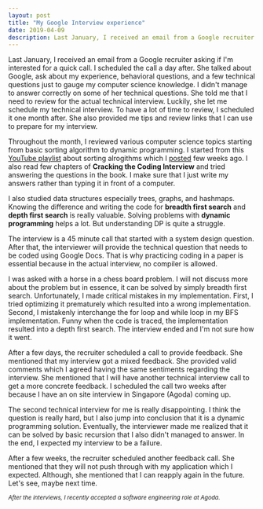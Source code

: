 ```yaml
---
layout: post
title: "My Google Interview experience"
date: 2019-04-09
description: Last January, I received an email from a Google recruiter asking if I'm interested for a quick call. I scheduled the call a day after. She talked about Google, ask about my experience, behavioral questions, and a few technical questions just to gauge my computer science knowledge.
---
```


Last January, I received an email from a Google recruiter asking if I'm interested for a quick call. I scheduled the call a day after. She talked about Google, ask about my experience, behavioral questions, and a few technical questions just to gauge my computer science knowledge. I didn't manage to answer correctly on some of her technical questions. She told me that I need to review for the actual technical interview. Luckily, she let me schedule my technical interview. To have a lot of time to review, I scheduled it one month after. She also provided me tips and review links that I can use to prepare for my interview.

Throughout the month, I reviewed various computer science topics starting from basic sorting algorithm to dynamic programming. I started from this [YouTube playlist](https://www.youtube.com/watch?v=MrUMzthTXOs&list=PLJse9iV6Reqg-IffRqjxebaPg0zaPxWlt) about sorting alrogithms which I [posted](https://jolo.xyz/blog/2019/01/14/basic-sorting-review) few weeks ago. I also read few chapters of **Cracking the Coding Interview** and tried answering the questions in the book. I make sure that I just write my answers rather than typing it in front of a computer.

I also studied data structures especially trees, graphs, and hashmaps. Knowing the difference and writing the code for **breadth first search** and **depth first search** is really valuable. Solving problems with **dynamic programming** helps a lot. But understanding DP is quite a struggle.

The interview is a 45 minute call that started with a system design question. After that, the interviewer will provide the technical question that needs to be coded using Google Docs. That is why practicing coding in a paper is essential because in the actual interview, no compiler is allowed.

I was asked with a horse in a chess board problem. I will not discuss more about the problem but in essence, it can be solved by simply breadth first search. Unfortunately, I made critical mistakes in my implementation. First, I tried optimizing it prematurely which resulted into a wrong implementation. Second, I mistakenly interchange the for loop and while loop in my BFS implementation. Funny when the code is traced, the implementation resulted into a depth first search. The interview ended and I'm not sure how it went.

After a few days, the recruiter scheduled a call to provide feedback. She mentioned that my interview got a mixed feedback. She provided valid comments which I agreed having the same sentiments regarding the interview. She mentioned that I will have another technical interview call to get a more concrete feedback. I scheduled the call two weeks after because I have an on site interview in Singapore (Agoda) coming up.

The second technical interview for me is really disappointing. I think the question is really hard, but I also jump into conclusion that it is a dynamic programming solution. Eventually, the interviewer made me realized that it can be solved by basic recursion that I also didn't managed to answer. In the end, I expected my interview to be a failure.

After a few weeks, the recruiter scheduled another feedback call. She mentioned that they will not push through with my application which I expected. Although, she mentioned that I can reapply again in the future. Let's see, maybe next time.

<sub>*After the interviews, I recently accepted a software engineering role at Agoda.*</sub>